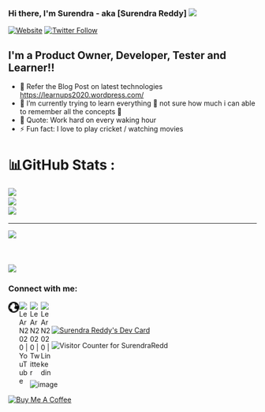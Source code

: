 ### Hi there, I'm Surendra - aka [Surendra Reddy] <img src="https://media.giphy.com/media/hvRJCLFzcasrR4ia7z/giphy.gif" width="25px">

[![Website](https://img.shields.io/website?label=learnups2020.com&style=for-the-badge&url=https%3A%2F%2Flearnups2020.wordpress.com)](https://learnups2020.wordpress.com)
[![Twitter Follow](https://img.shields.io/twitter/follow/surendraece402?color=1DA1F2&logo=twitter&style=for-the-badge)](https://twitter.com/intent/follow?original_referer=https%3A%2F%2Fgithub.com%2Fsurendraece402&screen_name=surendraece402)

<!-- ![Work Hard on Every Waking Hour](https://github.com/SurendraRedd/SurendraRedd/blob/main/Work.gif?raw=true)  -->

## I'm a Product Owner, Developer, Tester and Learner!!

- 🔭 Refer the Blog Post on latest technologies https://learnups2020.wordpress.com/
- 🌱 I’m currently trying to learn everything 🤣 not sure how much i can able to remember all the concepts 🤣
- 🥅 Quote: Work hard on every waking hour
- ⚡ Fun fact: I love to play cricket / watching movies

# 📊GitHub Stats :
![](https://github-readme-stats.vercel.app/api?username=SurendraRedd&theme=radical&hide_border=false&include_all_commits=false&count_private=false)<br/>
![](https://github-readme-streak-stats.herokuapp.com/?user=SurendraRedd&theme=radical&hide_border=false)<br/>
![](https://github-readme-stats.vercel.app/api/top-langs/?username=SurendraRedd&theme=radical&hide_border=false&include_all_commits=false&count_private=false&layout=compact)

---
[![](https://visitcount.itsvg.in/api?id=SurendraRedd&icon=0&color=0)](https://visitcount.itsvg.in)

<br />
<br />
<img align="center" src="https://github-readme-stats.vercel.app/api/?username=SurendraRedd&theme=dracula" />

<!-- Connect with me -->
### Connect with me:

[<img align="left" alt="LeArN2020" width="22px" src="https://raw.githubusercontent.com/iconic/open-iconic/master/svg/globe.svg" />][website]
[<img align="left" alt="LeArN2020 | YouTube" width="22px" src="https://cdn.jsdelivr.net/npm/simple-icons@v3/icons/youtube.svg" />][youtube]
[<img align="left" alt="LeArN2020 | Twitter" width="22px" src="https://cdn.jsdelivr.net/npm/simple-icons@v3/icons/twitter.svg" />][twitter]
[<img align="left" alt="LeArN2020 | Linkedin" width="22px" src="https://cdn.jsdelivr.net/npm/simple-icons@v3/icons/linkedin.svg" />][linkedin]

<br />
<br />

<a href="https://app.daily.dev/SurendraRedd"><img align="center" src="https://api.daily.dev/devcards/38066581f8f24765b22ff9fc9d5df496.png?r=1mx" width="400" alt="Surendra Reddy's Dev Card"/></a>

![Visitor Counter for SurendraRedd](https://pimp-my-readme.webapp.io/pimp-my-readme/visitor-counter?page=SurendraRedd)

<br />
<br />

![image](https://user-images.githubusercontent.com/37290660/147943533-9c9d4fb2-5b4a-4f8f-bfda-a717393a8f18.png)

<a href="https://www.buymeacoffee.com/surendra1985" target="_blank">
  <img src="https://cdn.buymeacoffee.com/buttons/default-orange.png" alt="Buy Me A Coffee" height="41" width="174"></a>


<!-- Connect with me -->

<!--
**SurendraRedd/SurendraRedd** is a ✨ _special_ ✨ repository because its `README.md` (this file) appears on your GitHub profile.

Here are some ideas to get you started:

- 🔭 I’m currently working on ...
- 🌱 I’m currently learning ...
- 👯 I’m looking to collaborate on ...
- 🤔 I’m looking for help with ...
- 💬 Ask me about ...
- 📫 How to reach me: ...
- 😄 Pronouns: ...
- ⚡ Fun fact: ...
-->

[website]: https://learnups2020.wordpress.com/
[youtube]: https://youtube.com/channel/UCgh4gTkk2iJOt6CTiseP_ug
[twitter]: https://twitter.com/surendraece402
[linkedin]: https://www.linkedin.com/in/surendra-reddy-55208948/

